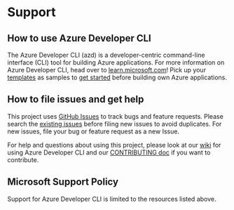 # Support


## How to use Azure Developer CLI

The Azure Developer CLI (azd) is a developer-centric command-line interface (CLI) tool for building Azure applications. For more information on Azure Developer CLI, head over to [learn.microsoft.com][learn-doc]! Pick up your [templates][gh-template] as samples to [get started][azd-link] before building own Azure applications.

## How to file issues and get help  

This project uses [GitHub Issues][gh-issue] to track bugs and feature requests. Please search the [existing issues][exist-issue] before filing new issues to avoid duplicates. For new issues, file your bug or 
feature request as a new Issue.

For help and questions about using this project, please look at our [wiki][wiki] for using Azure Developer CLI and our [CONTRIBUTING doc][contribute] if you want to contribute. 

## Microsoft Support Policy  

Support for Azure Developer CLI is limited to the resources listed above.

[gh-issue]: https://github.com/Azure/azure-dev/issues/new/choose
[exist-issue]: https://github.com/Azure/azure-dev/issues
[wiki]: https://github.com/Azure/azure-dev/wiki
[contribute]: https://github.com/Azure/azure-dev/blob/main/cli/azd/CONTRIBUTING.md
[azd-link]: https://aka.ms/azure-dev
[learn-doc]: https://learn.microsoft.com/en-us/azure/developer/azure-developer-cli/overview
[gh-template]: https://github.com/search?q=org:azure-samples%20topic:azd-templates
